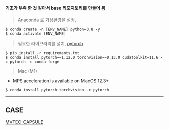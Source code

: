 #### 기초가 부족 한 것 같아서 base 리포지토리를 만들어 봄

>Anaconda 로 가상환경을 설정,
```console
$ conda create -n [ENV_NAME] python=3.8 -y
$ conda activate [ENV_NAME]
```
> 필요한 라이브러리를 설치, [pytorch](https://pytorch.org/)
```console
$ pip install -r requirements.txt
$ conda install pytorch==1.12.0 torchvision==0.13.0 cudatoolkit=11.6 -c pytorch -c conda-forge
```
> Mac (M1)
- MPS acceleration is available on MacOS 12.3+
```console
$ conda install pytorch torchvision -c pytorch
```

---
## CASE
[MVTEC-CAPSULE](docs/mvtec_capsule.md)
